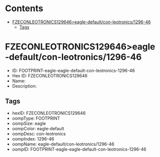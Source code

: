 



Contents
========

* [FZECONLEOTRONICS129646>eagle-default/con-leotronics/1296-46](#fzeconleotronics129646eagle-defaultcon-leotronics1296-46)
	* [Tags](#tags)

# FZECONLEOTRONICS129646>eagle-default/con-leotronics/1296-46

- ID: FOOTPRINT-eagle-eagle-default-con-leotronics-1296-46
- Hex ID: FZECONLEOTRONICS129646
- Name: 
- Description: 

## Tags

- hexID: FZECONLEOTRONICS129646
- oompType: FOOTPRINT
- oompSize: eagle
- oompColor: eagle-default
- oompDesc: con-leotronics
- oompIndex: 1296-46
- oompName: eagle-default/con-leotronics/1296-46
- oompID: FOOTPRINT-eagle-eagle-default-con-leotronics-1296-46
